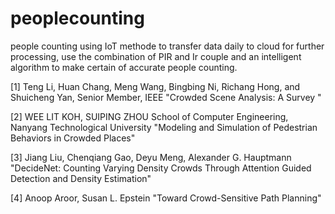 # peoplecounting
people counting using IoT methode to transfer data daily to cloud for further processing, use the combination of PIR and Ir couple and an intelligent algorithm to make certain of accurate people counting. 

[1] Teng Li, Huan Chang, Meng Wang, Bingbing Ni, Richang Hong, and Shuicheng Yan, Senior Member, IEEE "Crowded Scene Analysis: A Survey "

[2] WEE LIT KOH, SUIPING ZHOU School of Computer Engineering, Nanyang Technological University "Modeling and Simulation of Pedestrian Behaviors in Crowded Places"

[3] Jiang Liu, Chenqiang Gao, Deyu Meng, Alexander G. Hauptmann "DecideNet: Counting Varying Density Crowds Through Attention Guided Detection and Density Estimation"

[4] Anoop Aroor, Susan L. Epstein "Toward Crowd-Sensitive Path Planning"
